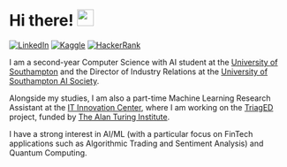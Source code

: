 # Hi there! <img src="https://raw.githubusercontent.com/MartinHeinz/MartinHeinz/master/wave.gif" width="30px">

[![LinkedIn](https://img.shields.io/badge/LinkedIn-%230077B5.svg?&style=for-the-badge&logo=Linkedin&logoColor=white)](https://www.linkedin.com/in/GiovanniArcudi)
[![Kaggle](https://img.shields.io/badge/kaggle-%2320BEFF.svg?&style=for-the-badge&logo=kaggle&logoColor=white)](https://www.kaggle.com/GiovanniArcudi)
[![HackerRank](https://img.shields.io/badge/HackerRank-%232EC866.svg?&style=for-the-badge&logo=HackerRank&logoColor=white)](https://www.hackerrank.com/GiovanniArcudi)

I am a second-year Computer Science with AI student at the [University of Southampton](https://www.southampton.ac.uk/) and the Director of Industry Relations at the [University of Southampton AI Society](https://linktr.ee/USAIS).

Alongside my studies, I am also a part-time Machine Learning Research Assistant at the [IT Innovation Center](http://www.it-innovation.soton.ac.uk/), where I am working on the [TriagED](http://www.it-innovation.soton.ac.uk/projects/triaged) project, funded by [The Alan Turing Institute](https://www.turing.ac.uk/research/research-projects/decision-support-algorithms-emergency-departments).

I have a strong interest in AI/ML (with a particular focus on FinTech applications such as Algorithmic Trading and Sentiment Analysis) and Quantum Computing. 
